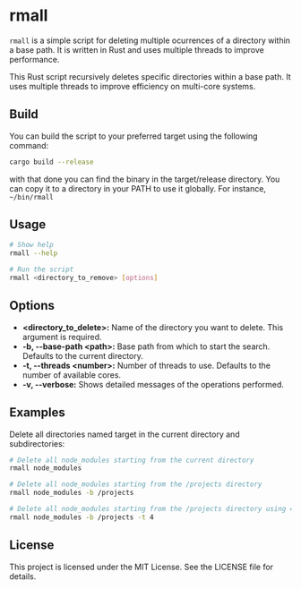 # rmall

`rmall` is a simple script for deleting multiple ocurrences of a directory within a base path. It is written in Rust and uses multiple threads to improve performance.

This Rust script recursively deletes specific directories within a base path. It uses multiple threads to improve efficiency on multi-core systems.

## Build

You can build the script to your preferred target using the following command:

```bash
cargo build --release
```

with that done you can find the binary in the target/release directory. You can copy it to a directory in your PATH to use it globally. For instance, `~/bin/rmall`

## Usage

```bash
# Show help
rmall --help

# Run the script
rmall <directory_to_remove> [options]

```

## Options

- **<directory_to_delete>:** Name of the directory you want to delete. This argument is required.
- **-b, --base-path \<path>:** Base path from which to start the search. Defaults to the current directory.
- **-t, --threads \<number>:** Number of threads to use. Defaults to the number of available cores.
- **-v, --verbose:** Shows detailed messages of the operations performed.

## Examples

Delete all directories named target in the current directory and subdirectories:

```bash
# Delete all node_modules starting from the current directory
rmall node_modules

# Delete all node_modules starting from the /projects directory
rmall node_modules -b /projects

# Delete all node_modules starting from the /projects directory using 4 threads
rmall node_modules -b /projects -t 4
```

## License

This project is licensed under the MIT License. See the LICENSE file for details.
